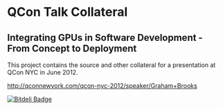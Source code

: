 QCon Talk Collateral
====================

## Integrating GPUs in Software Development - From Concept to Deployment


This project contains the source and other collateral for a
presentation at QCon NYC in June 2012.

http://qconnewyork.com/qcon-nyc-2012/speaker/Graham+Brooks



[![Bitdeli Badge](https://d2weczhvl823v0.cloudfront.net/grahambrooks/qcon-ctod/trend.png)](https://bitdeli.com/free "Bitdeli Badge")

